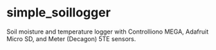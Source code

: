 # simple_soillogger
Soil moisture and temperature logger with Controlliono MEGA, Adafruit Micro SD, and Meter (Decagon) 5TE sensors.
